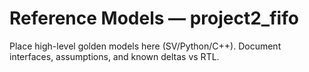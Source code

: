 # Reference Models — project2_fifo

Place high-level golden models here (SV/Python/C++).
Document interfaces, assumptions, and known deltas vs RTL.
